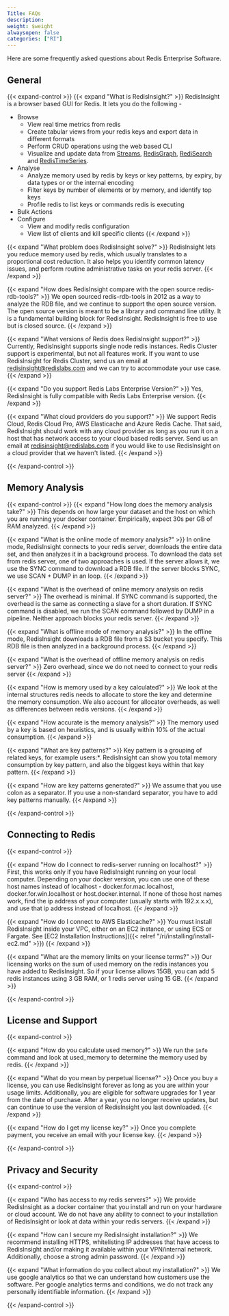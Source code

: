 ```yaml
---
Title: FAQs
description:
weight: $weight
alwaysopen: false
categories: ["RI"]
---
```

Here are some frequently asked questions about Redis Enterprise Software.


## General

{{< expand-control >}}
{{< expand "What is RedisInsight?" >}}
RedisInsight is a browser based GUI for Redis. It lets you do the following -

- Browse
    - View real time metrics from redis
    - Create tabular views from your redis keys and export data in different formats
    - Perform CRUD operations using the web based CLI
    - Visualize and update data from [Streams](https://redis.io/topics/streams-intro), [RedisGraph](https://redisgraph.io), [RediSearch](https://redisearch.io) and [RedisTimeSeries](https://redistimeseries.io).
- Analyse
    - Analyze memory used by redis by keys or key patterns, by expiry, by data types or or the internal encoding
    - Filter keys by number of elements or by memory, and identify top keys
    - Profile redis to list keys or commands redis is executing
- Bulk Actions
- Configure
    - View and modify redis configuration
    - View list of clients and kill specific clients
{{< /expand >}}

{{< expand "What problem does RedisInsight solve?" >}}
RedisInsight lets you reduce memory used by redis, which usually translates to a proportional cost reduction. It also helps you identify common latency issues, and perform routine administrative tasks on your redis server.
{{< /expand >}}

{{< expand "How does RedisInsight compare with the open source redis-rdb-tools?" >}}
We open sourced redis-rdb-tools in 2012 as a way to analyze the RDB file, and we continue to support the open source version. The open source version is meant to be a library and command line utility. It is a fundamental building block for RedisInsight. RedisInsight is free to use but is closed source.
{{< /expand >}}

{{< expand "What versions of Redis does RedisInsight support?" >}}
Currently, RedisInsight supports single node redis instances. Redis Cluster support is experimental, but not all features work. If you want to use RedisInsight for Redis Cluster, send us an email at redisinsight@redislabs.com and we can try to accommodate your use case.
{{< /expand >}}

{{< expand "Do you support Redis Labs Enterprise Version?" >}}
Yes, RedisInsight is fully compatible with Redis Labs Enterprise version.
{{< /expand >}}

{{< expand "What cloud providers do you support?" >}}
We support Redis Cloud, Redis Cloud Pro, AWS Elasticache and Azure Redis Cache. That said, RedisInsight should work with any cloud provider as long as you run it on a host that has network access to your cloud based redis server. Send us an email at redisinsight@redislabs.com if you would like to use RedisInsight on a cloud provider that we haven't listed.
{{< /expand >}}

{{< /expand-control >}}

## Memory Analysis

{{< expand-control >}}
{{< expand "How long does the memory analysis take?" >}}
This depends on how large your dataset and the host on which you are running your docker container. Empirically, expect 30s per GB of RAM analyzed.
{{< /expand >}}

{{< expand "What is the online mode of memory analysis?" >}}
In online mode, RedisInsight connects to your redis server, downloads the entire data set, and then analyzes it in a background process. To download the data set from redis server, one of two approaches is used. If the server allows it, we use the SYNC command to download a RDB file. If the server blocks SYNC, we use SCAN + DUMP in an loop.
{{< /expand >}}

{{< expand "What is the overhead of online memory analysis on redis server?" >}}
The overhead is minimal. If SYNC command is supported, the overhead is the same as connecting a slave for a short duration. If SYNC command is disabled, we run the  SCAN command followed by DUMP in a pipeline. Neither approach blocks your redis server.
{{< /expand >}}

{{< expand "What is offline mode of memory analysis?" >}}
In the offline mode, RedisInsight downloads a RDB file from a S3 bucket you specify. This RDB file is then analyzed in a background process.
{{< /expand >}}

{{< expand "What is the overhead of offline memory analysis on redis server?" >}}
Zero overhead, since we do not need to connect to your redis server
{{< /expand >}}

{{< expand "How is memory used by a key calculated?" >}}
We look at the internal structures redis needs to allocate to store the key and determine the memory consumption. We also account for allocator overheads, as well as differences between redis versions.
{{< /expand >}}

{{< expand "How accurate is the memory analysis?" >}}
The memory used by a key is based on heuristics, and is usually within 10% of the actual consumption.
{{< /expand >}}

{{< expand "What are key patterns?" >}}
Key pattern is a grouping of related keys, for example users:*. RedisInsight can show you total memory consumption by key pattern, and also the biggest keys within that key pattern.
{{< /expand >}}

{{< expand "How are key patterns generated?" >}}
We assume that you use colon as a separator. If you use a non-standard separator, you have to add key patterns manually.
{{< /expand >}}

{{< /expand-control >}}

## Connecting to Redis

{{< expand-control >}}

{{< expand "How do I connect to redis-server running on localhost?" >}}
First, this works only if you have RedisInsight running on your local computer. Depending on your docker version, you can use one of these host names instead of localhost - docker.for.mac.localhost, docker.for.win.localhost or host.docker.internal. If none of those host names work, find the ip address of your computer (usually starts with 192.x.x.x), and use that ip address instead of localhost.
{{< /expand >}}

{{< expand "How do I connect to AWS Elasticache?" >}}
You must install RedisInsight inside your VPC, either on an EC2 instance, or using ECS or Fargate. See [EC2 Installation Instructions]({{< relref "/ri/installing/install-ec2.md" >}})
{{< /expand >}}

{{< expand "What are the memory limits on your license terms?" >}}
Our licensing works on the sum of used memory on the redis instances you have added to RedisInsight. So if your license allows 15GB, you can add 5 redis instances using 3 GB RAM, or 1 redis server using 15 GB.
{{< /expand >}}

{{< /expand-control >}}

## License and Support

{{< expand-control >}}

{{< expand "How do you calculate used memory?" >}}
We run the `info` command and look at used_memory to determine the memory used by redis.
{{< /expand >}}

{{< expand "What do you mean by perpetual license?" >}}
Once you buy a license, you can use RedisInsight forever as long as you are within your usage limits. Additionally, you are eligible for software upgrades for 1 year from the date of purchase. After a year, you no longer receive updates, but can continue to use the version of RedisInsight you last downloaded.
{{< /expand >}}

{{< expand "How do I get my license key?" >}}
Once you complete payment, you receive an email with your license key.
{{< /expand >}}

{{< /expand-control >}}

## Privacy and Security

{{< expand-control >}}

{{< expand "Who has access to my redis servers?" >}}
We provide RedisInsight as a docker container that you install and run on your hardware or cloud account. We do not have any ability to connect to your installation of RedisInsight or look at data within your redis servers.
{{< /expand >}}

{{< expand "How can I secure my RedisInsight installation?" >}}
We recommend installing HTTPS, whitelisting IP addresses that have access to RedisInsight and/or making it available within your VPN/internal network. Additionally, choose a strong admin password.
{{< /expand >}}

{{< expand "What information do you collect about my installation?" >}}
We use google analytics so that we can understand how customers use the software. Per google analytics terms and conditions, we do not track any personally identifiable information.
{{< /expand >}}

{{< /expand-control >}}
